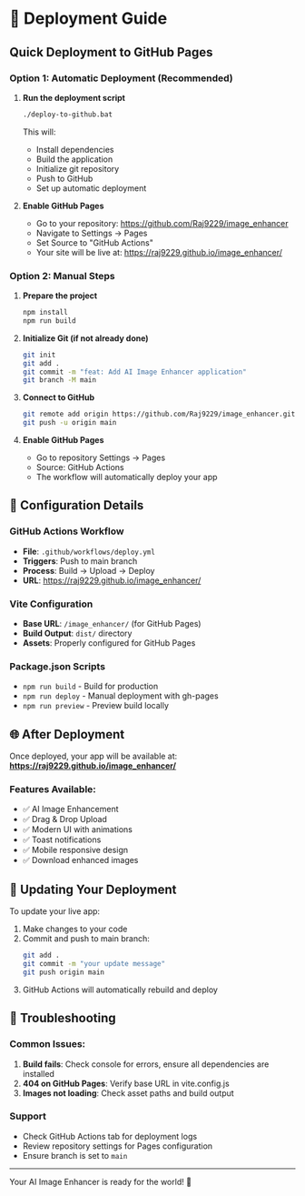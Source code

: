 # 🚀 Deployment Guide

## Quick Deployment to GitHub Pages

### Option 1: Automatic Deployment (Recommended)

1. **Run the deployment script**
   ```bash
   ./deploy-to-github.bat
   ```
   This will:
   - Install dependencies
   - Build the application
   - Initialize git repository
   - Push to GitHub
   - Set up automatic deployment

2. **Enable GitHub Pages**
   - Go to your repository: https://github.com/Raj9229/image_enhancer
   - Navigate to Settings → Pages
   - Set Source to "GitHub Actions"
   - Your site will be live at: https://raj9229.github.io/image_enhancer/

### Option 2: Manual Steps

1. **Prepare the project**
   ```bash
   npm install
   npm run build
   ```

2. **Initialize Git (if not already done)**
   ```bash
   git init
   git add .
   git commit -m "feat: Add AI Image Enhancer application"
   git branch -M main
   ```

3. **Connect to GitHub**
   ```bash
   git remote add origin https://github.com/Raj9229/image_enhancer.git
   git push -u origin main
   ```

4. **Enable GitHub Pages**
   - Go to repository Settings → Pages
   - Source: GitHub Actions
   - The workflow will automatically deploy your app

## 🔧 Configuration Details

### GitHub Actions Workflow
- **File**: `.github/workflows/deploy.yml`
- **Triggers**: Push to main branch
- **Process**: Build → Upload → Deploy
- **URL**: https://raj9229.github.io/image_enhancer/

### Vite Configuration
- **Base URL**: `/image_enhancer/` (for GitHub Pages)
- **Build Output**: `dist/` directory
- **Assets**: Properly configured for GitHub Pages

### Package.json Scripts
- `npm run build` - Build for production
- `npm run deploy` - Manual deployment with gh-pages
- `npm run preview` - Preview build locally

## 🌐 After Deployment

Once deployed, your app will be available at:
**https://raj9229.github.io/image_enhancer/**

### Features Available:
- ✅ AI Image Enhancement
- ✅ Drag & Drop Upload
- ✅ Modern UI with animations
- ✅ Toast notifications
- ✅ Mobile responsive design
- ✅ Download enhanced images

## 🔄 Updating Your Deployment

To update your live app:
1. Make changes to your code
2. Commit and push to main branch:
   ```bash
   git add .
   git commit -m "your update message"
   git push origin main
   ```
3. GitHub Actions will automatically rebuild and deploy

## 🚨 Troubleshooting

### Common Issues:

1. **Build fails**: Check console for errors, ensure all dependencies are installed
2. **404 on GitHub Pages**: Verify base URL in vite.config.js
3. **Images not loading**: Check asset paths and build output

### Support
- Check GitHub Actions tab for deployment logs
- Review repository settings for Pages configuration
- Ensure branch is set to `main`

---

Your AI Image Enhancer is ready for the world! 🎉
